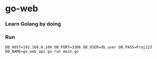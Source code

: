# go-web
### Learn Golang by doing


### Run
```
DB_HOST=192.168.0.100 DB_PORT=3306 DB_USER=db_user DB_PASS=Proj123 DB_NAME=go_web_api go run main.go
```